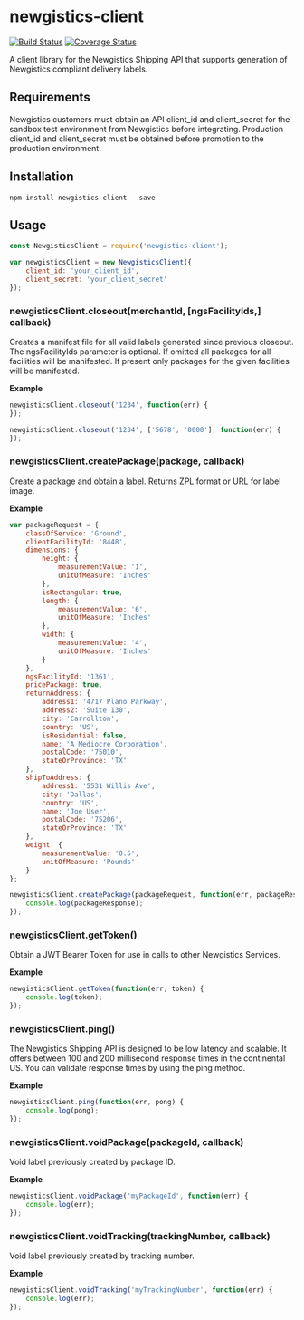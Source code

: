 # newgistics-client

[![Build Status](https://travis-ci.org/mediocre/newgistics-client.svg?branch=master)](https://travis-ci.org/mediocre/newgistics-client)
[![Coverage Status](https://coveralls.io/repos/github/mediocre/newgistics-client/badge.svg?branch=master)](https://coveralls.io/github/mediocre/newgistics-client?branch=master)

A client library for the Newgistics Shipping API that supports generation of Newgistics compliant delivery labels.

## Requirements

Newgistics customers must obtain an API client_id and client_secret for the sandbox test environment from Newgistics before integrating. Production client_id and client_secret must be obtained before promotion to the production environment.

## Installation

    npm install newgistics-client --save

## Usage

```javascript
const NewgisticsClient = require('newgistics-client');

var newgisticsClient = new NewgisticsClient({
    client_id: 'your_client_id',
    client_secret: 'your_client_secret'
});
```

### newgisticsClient.closeout(merchantId, [ngsFacilityIds,] callback)

Creates a manifest file for all valid labels generated since previous closeout.
The ngsFacilityIds parameter is optional. If omitted all packages for all facilities will be manifested. If present only packages for the given facilities will be manifested. 

**Example**

```javascript
newgisticsClient.closeout('1234', function(err) {
});
```

```javascript
newgisticsClient.closeout('1234', ['5678', '0000'], function(err) {
});
```

### newgisticsClient.createPackage(package, callback)

Create a package and obtain a label. Returns ZPL format or URL for label image.

**Example**

```javascript
var packageRequest = {
    classOfService: 'Ground',
    clientFacilityId: '8448',
    dimensions: {
        height: {
            measurementValue: '1',
            unitOfMeasure: 'Inches'
        },
        isRectangular: true,
        length: {
            measurementValue: '6',
            unitOfMeasure: 'Inches'
        },
        width: {
            measurementValue: '4',
            unitOfMeasure: 'Inches'
        }
    },
    ngsFacilityId: '1361',
    pricePackage: true,
    returnAddress: {
        address1: '4717 Plano Parkway',
        address2: 'Suite 130',
        city: 'Carrollton',
        country: 'US',
        isResidential: false,
        name: 'A Mediocre Corporation',
        postalCode: '75010',
        stateOrProvince: 'TX'
    },
    shipToAddress: {
        address1: '5531 Willis Ave',
        city: 'Dallas',
        country: 'US',
        name: 'Joe User',
        postalCode: '75206',
        stateOrProvince: 'TX'
    },
    weight: {
        measurementValue: '0.5',
        unitOfMeasure: 'Pounds'
    }
};

newgisticsClient.createPackage(packageRequest, function(err, packageResponse) {
    console.log(packageResponse);
});
```

### newgisticsClient.getToken()

Obtain a JWT Bearer Token for use in calls to other Newgistics Services.

**Example**

```javascript
newgisticsClient.getToken(function(err, token) {
    console.log(token);
});
```

### newgisticsClient.ping()

The Newgistics Shipping API is designed to be low latency and scalable. It offers between 100 and 200 millisecond response times in the continental US. You can validate response times by using the ping method.

**Example**

```javascript
newgisticsClient.ping(function(err, pong) {
    console.log(pong);
});
```

### newgisticsClient.voidPackage(packageId, callback)

Void label previously created by package ID.

**Example**

```javascript
newgisticsClient.voidPackage('myPackageId', function(err) {
    console.log(err);
});
```

### newgisticsClient.voidTracking(trackingNumber, callback)

Void label previously created by tracking number.

**Example**

```javascript
newgisticsClient.voidTracking('myTrackingNumber', function(err) {
    console.log(err);
});
```